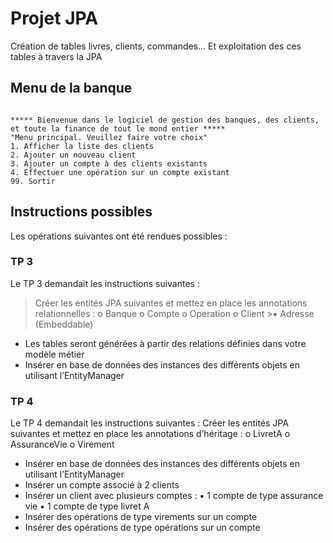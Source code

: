 ﻿# Projet JPA

Création de tables livres, clients, commandes... Et exploitation des ces tables à travers la JPA

## Menu de la banque
```

***** Bienvenue dans le logiciel de gestion des banques, des clients, et toute la finance de tout le mond entier *****
"Menu principal. Veuillez faire votre choix"
1. Afficher la liste des clients
2. Ajouter un nouveau client
3. Ajouter un compte à des clients existants
4. Effectuer une opération sur un compte existant
99. Sortir
```


## Instructions possibles
Les opérations suivantes ont été rendues possibles :
### TP 3
Le TP 3 demandait les instructions suivantes :
>Créer les entités JPA suivantes et mettez en place les annotations relationnelles :
>o Banque
>o Compte
>o Operation
>o Client
	>▪ Adresse (Embeddable)

- Les tables seront générées à partir des relations définies dans votre modèle métier
- Insérer en base de données des instances des différents objets en utilisant l’EntityManager

### TP 4
Le TP 4 demandait les instructions suivantes :
Créer les entités JPA suivantes et mettez en place les annotations d’héritage :
o LivretA
o AssuranceVie
o Virement
- Insérer en base de données des instances des différents objets en utilisant l’EntityManager
- Insérer un compte associé à 2 clients
- Insérer un client avec plusieurs comptes :
	▪ 1 compte de type assurance vie
	▪ 1 compte de type livret A
- Insérer des opérations de type virements sur un compte
- Insérer des opérations de type opérations sur un compte